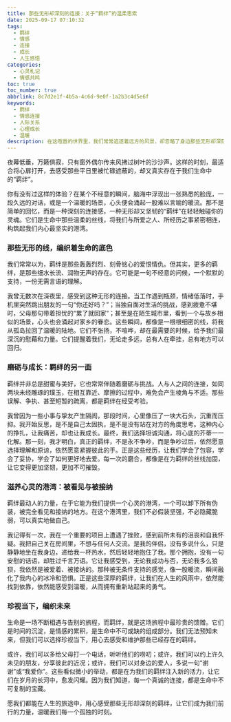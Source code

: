 ```yaml
---
title: 那些无形却深刻的连接：关于“羁绊”的温柔思索
date: 2025-09-17 07:10:32
tags:
  - 羁绊
  - 情感
  - 连接
  - 成长
  - 人生感悟
categories:
  - 心灵札记
  - 情感共鸣
toc: true
toc_number: true
abbrlink: 8c7d2e1f-4b5a-4c6d-9e0f-1a2b3c4d5e6f
keywords:
  - 羁绊
  - 情感连接
  - 人际关系
  - 心理成长
  - 温暖
description: 在这喧嚣的世界里，我们常常追逐着远方的风景，却忽略了身边那些无形却深刻的连接——羁绊。它们如同生命中温柔的丝线，将我们与所爱之人、所经历之事紧密相连，构筑起我们内心最坚实的港湾。今天，让我们一起放慢脚步，感受那些滋养我们灵魂的羁绊，理解它们如何塑造我们，又如何给予我们前行的力量。
---
```


夜幕低垂，万籁俱寂，只有窗外偶尔传来风拂过树叶的沙沙声。这样的时刻，最适合将心扉打开，去感受那些平日里被忙碌遮蔽的，却又真实存在于我们生命中的“羁绊”。

你有没有过这样的体验？在某个不经意的瞬间，脑海中浮现出一张熟悉的脸庞，一段久远的对话，或是一个温暖的场景，心头便会涌起一股难以言喻的暖流。那不是简单的回忆，而是一种深刻的连接感，一种无形却又坚韧的“羁绊”在轻轻触碰你的灵魂。它们是生命中那些温柔的丝线，将我们与所爱之人、所经历之事紧密相连，构筑起我们内心最坚实的港湾。

### 那些无形的线，编织着生命的底色

我们常常以为，羁绊是那些轰轰烈烈、刻骨铭心的爱恨情仇。但其实，更多的羁绊，是那些细水长流、润物无声的存在。它可能是一句不经意的问候，一个默默的支持，一份无需言语的理解。

我曾无数次在深夜里，感受到这种无形的连接。当工作遇到瓶颈，情绪低落时，手机里突然跳出朋友的一句“你还好吗？”；当独自面对生活的挑战，感到疲惫不堪时，父母那句带着担忧的“累了就回家”；甚至是在陌生城市里，看到一个与故乡相似的场景，心头也会涌起对家乡的眷恋。这些瞬间，都像是一根根细密的线，将我从孤岛拉回了温暖的陆地。它们不张扬，不喧哗，却在最需要的时候，给予我们最深沉的慰藉和力量。它们提醒着我们，无论走多远，总有人在牵挂，总有地方可以回归。

### 磨砺与成长：羁绊的另一面

羁绊并非总是甜蜜与美好，它也常常伴随着磨砺与挑战。人与人之间的连接，如同两块未经雕琢的璞玉，在相互靠近、摩擦的过程中，难免会产生棱角与不适。那些误解、争执、甚至短暂的疏离，都是羁绊在经受考验。

我曾因为一些小事与挚友产生隔阂，那段时间，心里像压了一块大石头，沉重而压抑。我开始反思，是不是自己太固执，是不是没有站在对方的角度思考。这种内心的挣扎，让我痛苦，却也让我成长。最终，我们选择坦诚沟通，将心底的芥蒂一一化解。那一刻，我才明白，真正的羁绊，不是永不争吵，而是争吵过后，依然愿意选择理解和原谅，依然愿意紧握彼此的手。正是这些经历，让我们学会了包容，学会了妥协，学会了如何更好地去爱。每一次的磨合，都像是在为羁绊的丝线加固，让它变得更加坚韧，更加不可摧毁。

### 滋养心灵的港湾：被看见与被接纳

羁绊最动人的力量，在于它能为我们提供一个心灵的港湾，一个可以卸下所有伪装，被完全看见和接纳的地方。在这个港湾里，我们不必假装坚强，不必隐藏脆弱，可以真实地做自己。

我记得有一次，我在一个重要的项目上遭遇了挫败，感到前所未有的沮丧和自我怀疑。我把自己关在房间里，不想与任何人交流。是我的伴侣，没有多说什么，只是静静地坐在我身边，递给我一杯热水，然后轻轻地抱住了我。那个拥抱，没有一句安慰的话语，却胜过千言万语。它让我感受到，无论我成功与否，无论我多么狼狈，我依然是被爱着、被接纳的。那种被无条件支持的感觉，像一股暖流，瞬间融化了我内心的冰冷和恐惧。正是这些深厚的羁绊，让我们在人生的风雨中，依然能找到依靠，依然能感受到温暖，从而拥有重新站起来的勇气。

### 珍视当下，编织未来

生命是一场不断相遇与告别的旅程，而羁绊，就是这场旅程中最珍贵的馈赠。它们是时间的沉淀，是情感的累积，是生命中不可或缺的组成部分。我们无法预知未来，但我们可以选择珍视当下，用心去感受和维护那些已经存在的羁绊。

或许，我们可以多给父母打一个电话，听听他们的唠叨；或许，我们可以约上许久未见的朋友，分享彼此的近况；或许，我们可以对身边的爱人，多说一句“谢谢”或“我爱你”。这些看似微小的举动，都是在为我们的羁绊注入新的活力，让它们在岁月的长河中，愈发闪耀。因为我们知道，每一个真诚的连接，都是生命中不可复制的宝藏。

愿我们都能在人生的旅途中，用心感受那些无形却深刻的羁绊，让它们成为我们前行的力量，温暖我们每一个孤独的时刻。